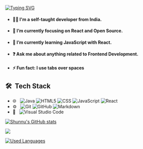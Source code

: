[![Typing SVG](https://readme-typing-svg.demolab.com?font=Fira+Code&duration=4000&pause=0000&center=true&width=499&height=51&lines=Hey+%F0%9F%91%8B+I'm+Sunil+;And+I'm+a+Frontend+Developer;I'm+Currently+learning++Javascript%2CReact)](https://git.io/typing-svg)

- #### 🙋‍♂️ I'm a self-taught developer from India.

- #### 🔭 I’m currently focusing on React and Open Source.

- #### 🌱 I’m currently learning JavaScript with React.

- #### ❓ Ask me about anything related to Frontend Development.

- #### ⚡ Fun fact: I use tabs over spaces

## 🛠 &nbsp;Tech Stack

- 🌐 &nbsp;
  ![Java](https://img.shields.io/badge/-Java-333333?style=flat&logo=Java&logoColor=007396)
  ![HTML5](https://img.shields.io/badge/-HTML5-333333?style=flat&logo=HTML5)
  ![CSS](https://img.shields.io/badge/-CSS-333333?style=flat&logo=CSS3&logoColor=1572B6)
  ![JavaScript](https://img.shields.io/badge/-JavaScript-333333?style=flat&logo=javascript)
  ![React](https://img.shields.io/badge/-React-333333?style=flat&logo=react)
- ⚙️ &nbsp;
  ![Git](https://img.shields.io/badge/-Git-333333?style=flat&logo=git)
  ![GitHub](https://img.shields.io/badge/-GitHub-333333?style=flat&logo=github)
  ![Markdown](https://img.shields.io/badge/-Markdown-333333?style=flat&logo=markdown)
- 🔧 &nbsp;
  ![Visual Studio Code](https://img.shields.io/badge/-Visual%20Studio%20Code-333333?style=flat&logo=visual-studio-code&logoColor=007ACC)

[![Shunnu's GitHub stats](https://github-readme-stats-j05el383g.vercel.app/api?username=0rigin-c0de&include_all_commits=true&show_icons=true&theme=dark)](https://github.com/0rigin-c0de/0riginc0de/main/readme.md)

<a href="http://www.github.com/0rigin-c0de"><img src="https://github-readme-streak-stats.herokuapp.com/?user=0rigin-c0de&stroke=ffffff&background=1c1917&ring=0891b2&fire=0891b2&currStreakNum=ffffff&currStreakLabel=0891b2&sideNums=ffffff&sideLabels=ffffff&dates=ffffff&hide_border=true" /></a>

[![Used Languages](https://github-readme-stats.vercel.app/api/top-langs/?username=0rigin-c0de&show_icons=true&theme=dark)](https://github.com/0rigin-c0de)
